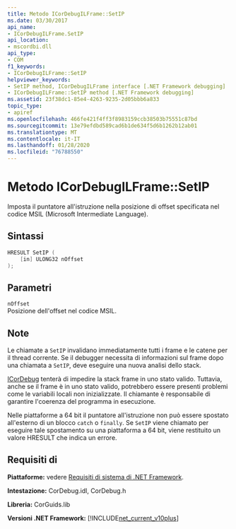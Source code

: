 ```yaml
---
title: Metodo ICorDebugILFrame::SetIP
ms.date: 03/30/2017
api_name:
- ICorDebugILFrame.SetIP
api_location:
- mscordbi.dll
api_type:
- COM
f1_keywords:
- ICorDebugILFrame::SetIP
helpviewer_keywords:
- SetIP method, ICorDebugILFrame interface [.NET Framework debugging]
- ICorDebugILFrame::SetIP method [.NET Framework debugging]
ms.assetid: 23f38dc1-85e4-4263-9235-2d05bbb6a833
topic_type:
- apiref
ms.openlocfilehash: 466fe421f4ff3f8983159ccb38503b75551c87bd
ms.sourcegitcommit: 13e79efdbd589cad6b1de634f5d6b1262b12ab01
ms.translationtype: MT
ms.contentlocale: it-IT
ms.lasthandoff: 01/28/2020
ms.locfileid: "76788550"
---
```

# <a name="icordebugilframesetip-method"></a>Metodo ICorDebugILFrame::SetIP
Imposta il puntatore all'istruzione nella posizione di offset specificata nel codice MSIL (Microsoft Intermediate Language).  
  
## <a name="syntax"></a>Sintassi  
  
```cpp  
HRESULT SetIP (  
    [in] ULONG32 nOffset  
);  
```  
  
## <a name="parameters"></a>Parametri  
 `nOffset`  
 Posizione dell'offset nel codice MSIL.  
  
## <a name="remarks"></a>Note  
 Le chiamate a `SetIP` invalidano immediatamente tutti i frame e le catene per il thread corrente. Se il debugger necessita di informazioni sul frame dopo una chiamata a `SetIP`, deve eseguire una nuova analisi dello stack.  
  
 [ICorDebug](icordebug-interface.md) tenterà di impedire la stack frame in uno stato valido. Tuttavia, anche se il frame è in uno stato valido, potrebbero essere presenti problemi come le variabili locali non inizializzate. Il chiamante è responsabile di garantire l'coerenza del programma in esecuzione.  
  
 Nelle piattaforme a 64 bit il puntatore all'istruzione non può essere spostato all'esterno di un blocco `catch` o `finally`. Se `SetIP` viene chiamato per eseguire tale spostamento su una piattaforma a 64 bit, viene restituito un valore HRESULT che indica un errore.  
  
## <a name="requirements"></a>Requisiti di  
 **Piattaforme:** vedere [Requisiti di sistema di .NET Framework](../../../../docs/framework/get-started/system-requirements.md).  
  
 **Intestazione:** CorDebug.idl, CorDebug.h  
  
 **Libreria:** CorGuids.lib  
  
 **Versioni .NET Framework:** [!INCLUDE[net_current_v10plus](../../../../includes/net-current-v10plus-md.md)]
